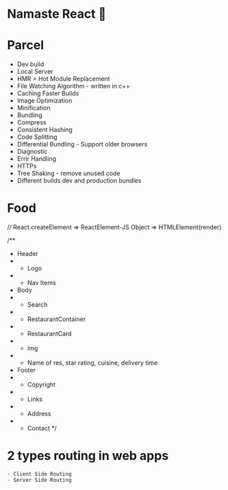 # Namaste React 🎉

# Parcel

- Dev build
- Local Server
- HMR = Hot Module Replacement
- File Watching Algorithm - written in c++
- Caching Faster Builds
- Image Optimization
- Minification
- Bundling
- Compress
- Consistent Hashing
- Code Splitting
- Differential Bundling - Support older browsers
- Diagnostic
- Errir Handling
- HTTPs
- Tree Shaking - remove unused code
- Different builds dev and production bundles

# Food

// React.createElement => ReactElement-JS Object => HTMLElement(render)

/\*\*

- Header
- - Logo
- - Nav Items
- Body
- - Search
- - RestaurantContainer
- - RestaurantCard
- - img
- - Name of res, star rating, cuisine, delivery time
- Footer
- - Copyright
- - Links
- - Address
- - Contact
    \*/


# 2 types routing in web apps
    - Client Side Routing
    - Server Side Routing
